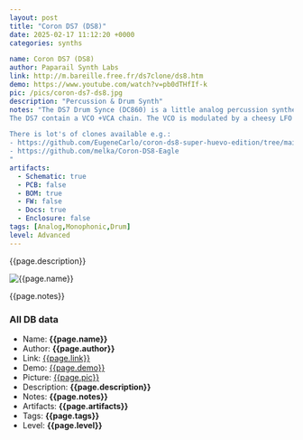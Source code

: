 ```yaml
---
layout: post
title: "Coron DS7 (DS8)"
date: 2025-02-17 11:12:20 +0000
categories: synths

name: Coron DS7 (DS8)
author: Paparail Synth Labs
link: http://m.bareille.free.fr/ds7clone/ds8.htm
demo: https://www.youtube.com/watch?v=pb0dTHfIf-k
pic: /pics/coron-ds7-ds8.jpg
description: "Percussion & Drum Synth"
notes: "The DS7 Drum Synce (DC860) is a little analog percussion synthesizer from the 80's made by CORON. This drumsynth was dedicaced to drummers : the DS7 was fixed on the border of a drum to be played/triggered by hitting the drum.
The DS7 contain a VCO +VCA chain. The VCO is modulated by a cheesy LFO and a simple decay envelope trigged by the piezzo cell pulse. The cell work as a pressure/hit sensor. It can be replaced by a jack to be used with any kind of trig pulses or even gates. In this case the decay pot become a Release pot.

There is lot's of clones available e.g.:
- https://github.com/EugeneCarlo/coron-ds8-super-huevo-edition/tree/main
- https://github.com/melka/Coron-DS8-Eagle
"
artifacts:
  - Schematic: true
  - PCB: false
  - BOM: true
  - FW: false
  - Docs: true
  - Enclosure: false
tags: [Analog,Monophonic,Drum]
level: Advanced
---
```


{{page.description}}

![{{page.name}}]({{page.pic}})

{{page.notes}}

### All DB data
- Name: **{{page.name}}**
- Author: **{{page.author}}**
- Link: [{{page.link}}]({{page.link}})
- Demo: [{{page.demo}}]({{page.demo}})
- Picture: [{{page.pic}}]({{page.pic}})
- Description: **{{page.description}}**
- Notes: **{{page.notes}}**
- Artifacts: **{{page.artifacts}}**
- Tags: **{{page.tags}}**
- Level: **{{page.level}}**
